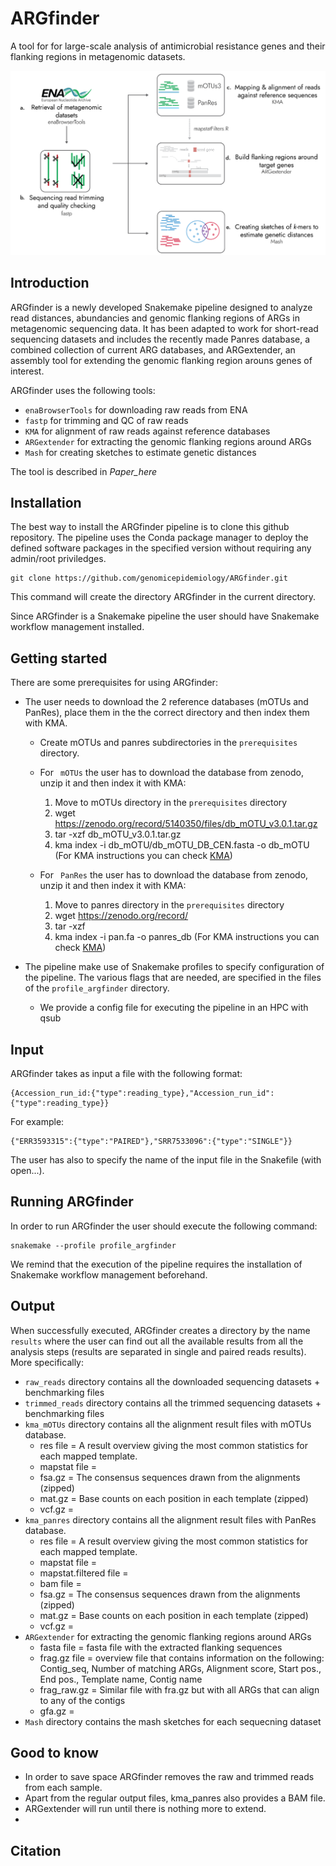 # ARGfinder
A tool for for large-scale analysis of antimicrobial resistance genes and their flanking regions in metagenomic datasets.

<img src="ARGfinder_pipeline.png" alt="ARGfinder pipeline">

## Introduction

ARGfinder is a newly developed Snakemake pipeline designed to analyze read distances, abundancies and genomic flanking regions of ARGs in metagenomic sequencing data. It has been adapted to work for short-read sequencing datasets and includes the recently made Panres database, a combined collection of current ARG databases, and ARGextender, an assembly tool for extending the genomic flanking region arouns genes of interest.

ARGfinder uses the following tools:


* ``` enaBrowserTools ``` for downloading raw reads from ENA
* ``` fastp ``` for trimming and QC of raw reads
* ``` KMA ``` for alignment of raw reads against reference databases
* ``` ARGextender ``` for extracting the genomic flanking regions around ARGs
* ``` Mash ``` for creating sketches to estimate genetic distances


The tool is described in *Paper_here*

## Installation

The best way to install the ARGfinder pipeline is to clone this github repository. The pipeline uses the Conda package manager to deploy the defined software packages in the specified version without requiring any admin/root priviledges.

```
git clone https://github.com/genomicepidemiology/ARGfinder.git
```
This command will create the directory ARGfinder in the current directory.

Since ARGfinder is a Snakemake pipeline the user should have Snakemake workflow management installed. 

## Getting started

There are some prerequisites for using ARGfinder:

* The user needs to download the 2 reference databases (mOTUs and PanRes), place them in the the correct directory and then index them with KMA. 

	* Create mOTUs and panres subdirectories in the ``` prerequisites ``` directory.

	* For ``` mOTUs``` the user has to download the database from zenodo, unzip it and then index it with KMA:
		1. Move to mOTUs directory in the ``` prerequisites ``` directory
		2. wget https://zenodo.org/record/5140350/files/db_mOTU_v3.0.1.tar.gz
		3. tar -xzf db_mOTU_v3.0.1.tar.gz
		4. kma index -i db_mOTU/db_mOTU_DB_CEN.fasta -o db_mOTU (For KMA instructions you can check  <a href="https://bitbucket.org/genomicepidemiology/kma/src/master/">KMA</a>)

	* For ``` PanRes``` the user has to download the database from zenodo, unzip it and then index it with KMA:
		1. Move to panres directory in the ``` prerequisites ``` directory
		2. wget https://zenodo.org/record/
		3. tar -xzf 
		4. kma index -i pan.fa -o panres_db (For KMA instructions you can check  <a href="https://bitbucket.org/genomicepidemiology/kma/src/master/">KMA</a>)

* The pipeline make use of Snakemake profiles to specify configuration of the pipeline. The various flags that are needed, are specified in the files of the ``` profile_argfinder ``` directory.
	
	* We provide a config file for executing the pipeline in an HPC with qsub

## Input

ARGfinder takes as input a file with the following format:

```
{Accession_run_id:{"type":reading_type},"Accession_run_id":{"type":reading_type}}
```

For example:

```
{"ERR3593315":{"type":"PAIRED"},"SRR7533096":{"type":"SINGLE"}}
```

The user has also to specify the name of the input file in the Snakefile (with open...).

## Running ARGfinder

In order to run ARGfinder the user should execute the following command:

```
snakemake --profile profile_argfinder
```

We remind that the execution of the pipeline requires the installation of Snakemake workflow management beforehand.

## Output

When successfully executed, ARGfinder creates a directory by the name ``` results ``` where the user can find out all the available results from all the analysis steps (results are separated in single and paired reads results). More specifically:


* ``` raw_reads ``` directory contains all the downloaded sequencing datasets + benchmarking files
* ``` trimmed_reads ``` directory contains all the trimmed sequencing datasets + benchmarking files
* ``` kma_mOTUs ``` directory contains all the alignment result files with mOTUs database.
	* res file = A result overview giving the most common statistics for each mapped template.
	* mapstat file = 
	* fsa.gz = The consensus sequences drawn from the alignments (zipped)
	* mat.gz = Base counts on each position in each template (zipped)
	* vcf.gz = 
* ``` kma_panres ``` directory contains all the alignment result files with PanRes database.
	* res file = A result overview giving the most common statistics for each mapped template.
	* mapstat file = 
	* mapstat.filtered file = 
	* bam file = 
	* fsa.gz = The consensus sequences drawn from the alignments (zipped)
	* mat.gz = Base counts on each position in each template (zipped)
	* vcf.gz = 
* ``` ARGextender ``` for extracting the genomic flanking regions around ARGs
	* fasta file = fasta file with the extracted flanking sequences
	* frag.gz file = overview file that contains information on the following: Contig_seq, Number of matching ARGs, Alignment score, Start pos., End pos., Template name, Contig name
	* frag_raw.gz = Similar file with fra.gz but with all ARGs that can align to any of the contigs
	* gfa.gz =  
* ``` Mash ``` directory contains the mash sketches for each sequecning dataset

## Good to know

* In order to save space ARGfinder removes the raw and trimmed reads from each sample. 
* Apart from the regular output files, kma_panres also provides a BAM file.
* ARGextender will run until there is nothing more to extend.
* 

## Citation